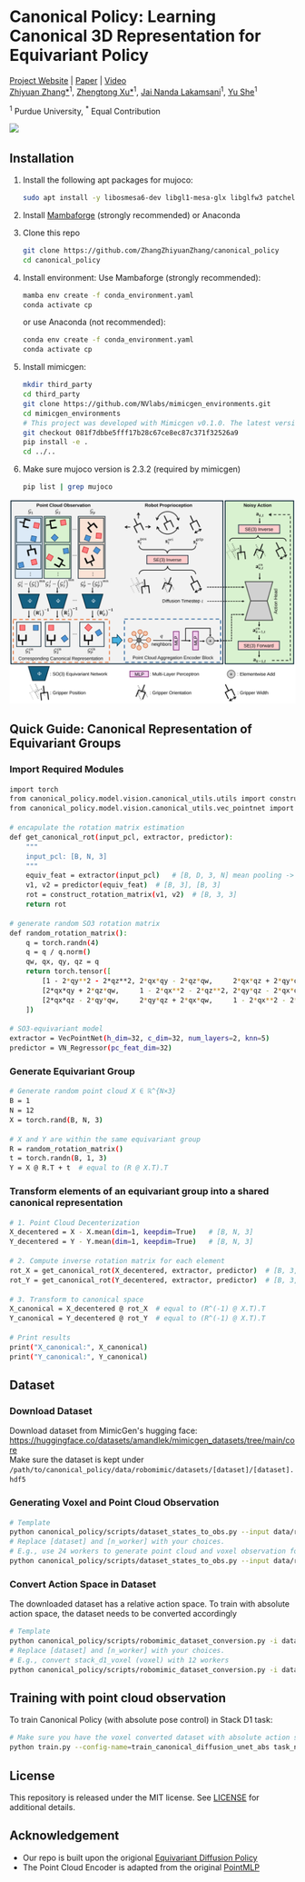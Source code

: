 # Canonical Policy: Learning Canonical 3D Representation for Equivariant Policy
[Project Website](https://zhangzhiyuanzhang.github.io/cp-website/) |
[Paper](https://arxiv.org/abs/2505.18474) |
[Video](https://drive.google.com/file/d/1fKU6Cs5frtCxBv3SxwQF2hUcB0vKy1US/view)  
<a href="https://zhangzhiyuanzhang.github.io/personal_website/">Zhiyuan Zhang*</a><sup>1</sup>, 
<a href="https://zhengtongxu.github.io/website/">Zhengtong Xu*</a><sup>1</sup>, 
<a href="">Jai Nanda Lakamsani</a><sup>1</sup>, 
<a href="https://www.purduemars.com/">Yu She</a><sup>1</sup>  

<sup>1</sup> Purdue University, <sup>*</sup> Equal Contribution

![](img/Teaser.gif)
## Installation
1.  Install the following apt packages for mujoco:
    ```bash
    sudo apt install -y libosmesa6-dev libgl1-mesa-glx libglfw3 patchelf
    ```

1. Install [Mambaforge](https://github.com/conda-forge/miniforge#mambaforge) (strongly recommended) or Anaconda
1. Clone this repo
    ```bash
    git clone https://github.com/ZhangZhiyuanZhang/canonical_policy
    cd canonical_policy
    ```
1. Install environment:
    Use Mambaforge (strongly recommended):
    ```bash
    mamba env create -f conda_environment.yaml
    conda activate cp
    ```
    or use Anaconda (not recommended): 
    ```bash
    conda env create -f conda_environment.yaml
    conda activate cp
    ```
1. Install mimicgen:
    ```bash
    mkdir third_party
    cd third_party
    git clone https://github.com/NVlabs/mimicgen_environments.git
    cd mimicgen_environments
    # This project was developed with Mimicgen v0.1.0. The latest version should work fine, but it is not tested
    git checkout 081f7dbbe5fff17b28c67ce8ec87c371f32526a9
    pip install -e .
    cd ../..
    ```
1. Make sure mujoco version is 2.3.2 (required by mimicgen)
    ```bash
    pip list | grep mujoco
    ```

![](img/Pipeline.svg)


## Quick Guide: Canonical Representation of Equivariant Groups
### Import Required Modules
```bash
import torch
from canonical_policy.model.vision.canonical_utils.utils import construct_rotation_matrix
from canonical_policy.model.vision.canonical_utils.vec_pointnet import VecPointNet, VN_Regressor

# encapulate the rotation matrix estimation
def get_canonical_rot(input_pcl, extractor, predictor):
    """
    input_pcl: [B, N, 3]
    """
    equiv_feat = extractor(input_pcl)   # [B, D, 3, N] mean pooling -> [B, D, 3]
    v1, v2 = predictor(equiv_feat)  # [B, 3], [B, 3]
    rot = construct_rotation_matrix(v1, v2)  # [B, 3, 3]
    return rot

# generate random SO3 rotation matrix
def random_rotation_matrix():
    q = torch.randn(4)
    q = q / q.norm()
    qw, qx, qy, qz = q
    return torch.tensor([
        [1 - 2*qy**2 - 2*qz**2, 2*qx*qy - 2*qz*qw,     2*qx*qz + 2*qy*qw],
        [2*qx*qy + 2*qz*qw,     1 - 2*qx**2 - 2*qz**2, 2*qy*qz - 2*qx*qw],
        [2*qx*qz - 2*qy*qw,     2*qy*qz + 2*qx*qw,     1 - 2*qx**2 - 2*qy**2]
    ])

# SO3-equivariant model
extractor = VecPointNet(h_dim=32, c_dim=32, num_layers=2, knn=5)
predictor = VN_Regressor(pc_feat_dim=32)
```
### Generate Equivariant Group
```bash
# Generate random point cloud X ∈ ℝ^{N×3}
B = 1
N = 12
X = torch.rand(B, N, 3)

# X and Y are within the same equivariant group
R = random_rotation_matrix()
t = torch.randn(B, 1, 3)
Y = X @ R.T + t  # equal to (R @ X.T).T
```
### Transform elements of an equivariant group into a shared canonical representation
```bash
# 1. Point Cloud Decenterization
X_decentered = X - X.mean(dim=1, keepdim=True)   # [B, N, 3]
Y_decentered = Y - Y.mean(dim=1, keepdim=True)   # [B, N, 3]

# 2. Compute inverse rotation matrix for each element
rot_X = get_canonical_rot(X_decentered, extractor, predictor)  # [B, 3, 3]
rot_Y = get_canonical_rot(Y_decentered, extractor, predictor)  # [B, 3, 3]

# 3. Transform to canonical space
X_canonical = X_decentered @ rot_X  # equal to (R^(-1) @ X.T).T
Y_canonical = Y_decentered @ rot_Y  # equal to (R^(-1) @ X.T).T

# Print results
print("X_canonical:", X_canonical)
print("Y_canonical:", Y_canonical)
```

## Dataset
### Download Dataset
Download dataset from MimicGen's hugging face: https://huggingface.co/datasets/amandlek/mimicgen_datasets/tree/main/core  
Make sure the dataset is kept under `/path/to/canonical_policy/data/robomimic/datasets/[dataset]/[dataset].hdf5`

### Generating Voxel and Point Cloud Observation

```bash
# Template
python canonical_policy/scripts/dataset_states_to_obs.py --input data/robomimic/datasets/[dataset]/[dataset].hdf5 --output data/robomimic/datasets/[dataset]/[dataset]_voxel.hdf5 --num_workers=[n_worker]
# Replace [dataset] and [n_worker] with your choices.
# E.g., use 24 workers to generate point cloud and voxel observation for stack_d1 with 200 demos
python canonical_policy/scripts/dataset_states_to_obs.py --input data/robomimic/datasets/stack_d1/stack_d1.hdf5 --output data/robomimic/datasets/stack_d1/stack_d1_voxel.hdf5 --num_workers=24 --n=200
```

### Convert Action Space in Dataset
The downloaded dataset has a relative action space. To train with absolute action space, the dataset needs to be converted accordingly
```bash
# Template
python canonical_policy/scripts/robomimic_dataset_conversion.py -i data/robomimic/datasets/[dataset]/[dataset].hdf5 -o data/robomimic/datasets/[dataset]/[dataset]_abs.hdf5 -n [n_worker]
# Replace [dataset] and [n_worker] with your choices.
# E.g., convert stack_d1_voxel (voxel) with 12 workers
python canonical_policy/scripts/robomimic_dataset_conversion.py -i data/robomimic/datasets/stack_d1/stack_d1_voxel.hdf5 -o data/robomimic/datasets/stack_d1/stack_d1_voxel_abs.hdf5 -n 12
```

## Training with point cloud observation
To train Canonical Policy (with absolute pose control) in Stack D1 task:
```bash
# Make sure you have the voxel converted dataset with absolute action space from the previous step 
python train.py --config-name=train_canonical_diffusion_unet_abs task_name=stack_d1 n_demo=200
```

## License
This repository is released under the MIT license. See [LICENSE](LICENSE) for additional details.

## Acknowledgement
* Our repo is built upon the origional [Equivariant Diffusion Policy](https://github.com/pointW/canonical_policy)
* The Point Cloud Encoder is adapted from the original [PointMLP](https://github.com/ma-xu/pointMLP-pytorch)